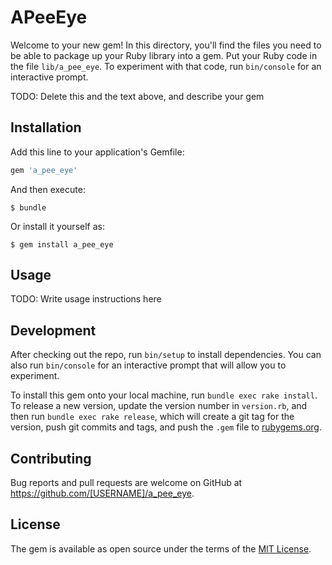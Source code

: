 # APeeEye

Welcome to your new gem! In this directory, you'll find the files you need to be able to package up your Ruby library into a gem. Put your Ruby code in the file `lib/a_pee_eye`. To experiment with that code, run `bin/console` for an interactive prompt.

TODO: Delete this and the text above, and describe your gem

## Installation

Add this line to your application's Gemfile:

```ruby
gem 'a_pee_eye'
```

And then execute:

    $ bundle

Or install it yourself as:

    $ gem install a_pee_eye

## Usage

TODO: Write usage instructions here

## Development

After checking out the repo, run `bin/setup` to install dependencies. You can also run `bin/console` for an interactive prompt that will allow you to experiment.

To install this gem onto your local machine, run `bundle exec rake install`. To release a new version, update the version number in `version.rb`, and then run `bundle exec rake release`, which will create a git tag for the version, push git commits and tags, and push the `.gem` file to [rubygems.org](https://rubygems.org).

## Contributing

Bug reports and pull requests are welcome on GitHub at https://github.com/[USERNAME]/a_pee_eye.


## License

The gem is available as open source under the terms of the [MIT License](http://opensource.org/licenses/MIT).

